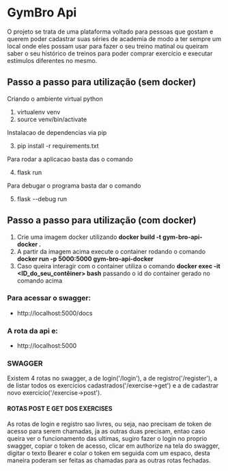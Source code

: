# GymBro Api

O projeto se trata de uma plataforma voltado para pessoas que gostam e querem poder cadastrar suas séries de academia de modo a ter sempre um local onde eles possam usar para fazer o seu treino matinal ou queiram saber o seu histórico de treinos para poder comprar exercício e executar estímulos diferentes no mesmo.

## Passo a passo para utilização (sem docker)

Criando o ambiente virtual python

1. virtualenv venv
2. source venv/bin/activate

Instalacao de dependencias via pip

3. pip install -r requirements.txt

Para rodar a aplicacao basta das o comando

4. flask run

Para debugar o programa basta dar o comando

5. flask --debug run

## Passo a passo para utilização (com docker)

1. Crie uma imagem docker utilizando **docker build -t gym-bro-api-docker .**
2. A partir da imagem acima execute o container rodando o comando **docker run -p 5000:5000 gym-bro-api-docker**
3. Caso queira interagir com o container utiliza o comando **docker exec -it <ID_do_seu_contêiner> bash** passando o id do container gerado no comando acima

### Para acessar o swagger:

- http://localhost:5000/docs

### A rota da api e:

- http://localhost:5000

### SWAGGER

Existem 4 rotas no swagger, a de login('/login'), a de registro('/register'), a de listar todos os exercicios cadastrados('/exercise->get') e a de cadastrar novo exercicio('/exercise->post').

#### ROTAS POST E GET DOS EXERCISES

As rotas de login e registro sao livres, ou seja, nao precisam de token de acesso para serem chamadas, ja as outras duas precisam, entao caso queira ver o funcionamento das ultimas, sugiro fazer o login no proprio swagger, copiar o token de acesso, clicar em authorize na tela do swagger, digitar o texto Bearer e colar o token em seguida com um espaco, desta maneira poderam ser feitas as chamadas para as outras rotas fechadas.
